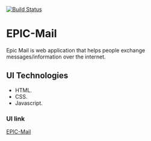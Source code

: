 
[![Build Status](https://travis-ci.org/nshutijonathan/EPIC-Mail.svg?branch=develop)](https://travis-ci.org/nshutijonathan/EPIC-Mail)


# EPIC-Mail
Epic Mail is web application  that helps people exchange messages/information over the internet.

## UI Technologies
* HTML.
* CSS.
* Javascript.


### UI link
 [EPIC-Mail](https://nshutijonathan.github.io/EPIC-Mail/ui)



 

